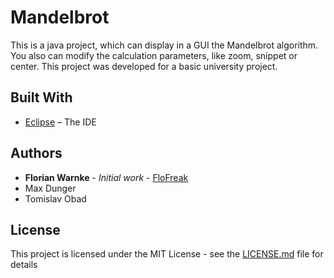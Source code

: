# Mandelbrot

This is a java project, which can display in a GUI the Mandelbrot algorithm.
You also can modify the calculation parameters, like zoom, snippet or center.
This project was developed for a basic university project.

## Built With

* [Eclipse](https://www.eclipse.org/downloads/) – The IDE

## Authors

* **Florian Warnke** - *Initial work* - [FloFreak](https://github.com/FloFreak)
* Max Dunger
* Tomislav Obad

## License

This project is licensed under the MIT License - see the [LICENSE.md](LICENSE.md) file for details
